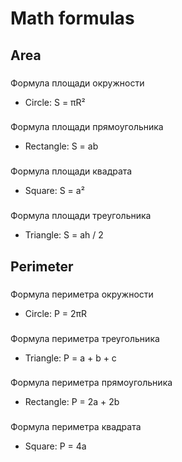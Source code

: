 # Math formulas
## Area
###
Формула площади окружности
- Circle: S = πR²
###
Формула площади прямоугольника
- Rectangle: S = ab
###
Формула площади квадрата
- Square: S = a²
###
Формула площади треугольника
- Triangle: S = ah / 2
## Perimeter
###
Формула периметра окружности
- Circle: P = 2πR
###
Формула периметра треугольника
- Triangle: P = a + b + c
###
Формула периметра прямоугольника
- Rectangle: P = 2a + 2b
###
Формула периметра квадрата
- Square: P = 4a

#
